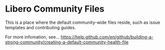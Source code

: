 # Libero Community Files

This is a place where the default community-wide files reside, such as issue templates and contributing guides.

For more infomation, see...
https://help.github.com/en/github/building-a-strong-community/creating-a-default-community-health-file
